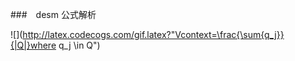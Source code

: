 ###　desm 公式解析



![](http://latex.codecogs.com/gif.latex?"Vcontext=\frac{\sum{q_j}}{|Q|}where q_j \in Q")
